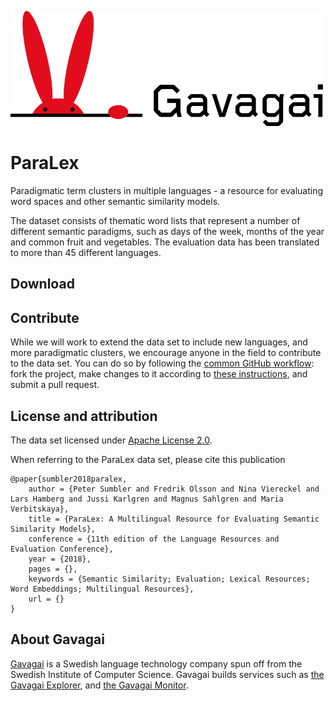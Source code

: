 ![Gavagai](gavagai.png)

# ParaLex
Paradigmatic term clusters in multiple languages - a resource for evaluating word spaces and other semantic similarity models.

The dataset consists of thematic word lists that represent a number of different semantic 
paradigms, such as days of the week, months of the year and common fruit and vegetables. 
The evaluation data has been translated to more than 45 different languages.


## Download

## Contribute

While we will work to extend the data set to include new languages, and more paradigmatic clusters,
we encourage anyone in the field to contribute to the data set. You can do so by following the [common
GitHub workflow](https://guides.github.com/introduction/flow/): fork the project, make changes to 
it according to [these instructions](ANNOTATION_INSTRUCTIONS.md), and submit a pull request.

## License and attribution

The data set licensed under [Apache License 2.0](ParaLex/LICENSE).

When referring to the ParaLex data set, please cite this publication

    @paper{sumbler2018paralex,
        author = {Peter Sumbler and Fredrik Olsson and Nina Viereckel and Lars Hamberg and Jussi Karlgren and Magnus Sahlgren and Maria Verbitskaya},
        title = {ParaLex: A Multilingual Resource for Evaluating Semantic Similarity Models},
        conference = {11th edition of the Language Resources and Evaluation Conference},
        year = {2018},
        pages = {},
        keywords = {Semantic Similarity; Evaluation; Lexical Resources; Word Embeddings; Multilingual Resources},
        url = {}
    }

## About Gavagai

[Gavagai](http://gavagai.se/) is a Swedish language technology company spun off from the 
Swedish Institute of Computer Science. Gavagai builds services such 
as [the Gavagai Explorer](https://explorer.gavagai.se/), 
and [the Gavagai Monitor](http://monitor.gavagai.se/).
